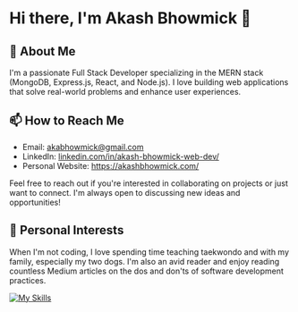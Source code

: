 # Hi there, I'm Akash Bhowmick 👋

## 🚀 About Me
I'm a passionate Full Stack Developer specializing in the MERN stack (MongoDB, Express.js, React, and Node.js). I love building web applications that solve real-world problems and enhance user experiences.

## 📫 How to Reach Me
- Email: [akabhowmick@gmail.com](mailto:akabhowmick@gmail.com)
- LinkedIn: [linkedin.com/in/akash-bhowmick-web-dev/](https://www.linkedin.com/in/akash-bhowmick-web-dev/)
- Personal Website: https://akashbhowmick.com/

  
Feel free to reach out if you're interested in collaborating on projects or just want to connect. I'm always open to discussing new ideas and opportunities!

## 🌱 Personal Interests
When I'm not coding, I love spending time teaching taekwondo and with my family, especially my two dogs. I'm also an avid reader and enjoy reading countless Medium articles on the dos and don'ts of software development practices.


[![My Skills](https://skillicons.dev/icons?i=js,html,css,wasm)](https://skillicons.dev)



